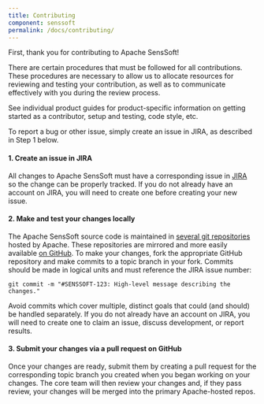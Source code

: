 ```yaml
---
title: Contributing
component: senssoft
permalink: /docs/contributing/
---
```


First, thank you for contributing to Apache SensSoft!

There are certain procedures that must be followed for all contributions. These procedures are necessary to allow us to allocate resources for reviewing and testing your contribution, as well as to communicate effectively with you during the review process.

See individual product guides for product-specific information on getting started as a contributor, setup and testing, code style, etc.

To report a bug or other issue, simply create an issue in JIRA, as described in Step 1 below.

#### 1. Create an issue in JIRA

   All changes to Apache SensSoft must have a corresponding issue in [JIRA](https://issues.apache.org/jira/browse/SENSSOFT) so the change can be properly tracked.  If you do not already have an account on JIRA, you will need to create one before creating your new issue.

#### 2. Make and test your changes locally

   The Apache SensSoft source code is maintained in [several git repositories](https://git-wip-us.apache.org/repos/asf?s=senssoft) hosted by Apache.  These repositories are mirrored and more easily available [on GitHub](https://github.com/apache?q=senssoft).  To make your changes, fork the appropriate GitHub repository and make commits to a topic branch in your fork.  Commits should be made in logical units and must reference the JIRA issue number:
   ```shell
   git commit -m "#SENSSOFT-123: High-level message describing the changes."
   ```
   Avoid commits which cover multiple, distinct goals that could (and should) be handled separately.  If you do not already have an account on JIRA, you will need to create one to claim an issue, discuss development, or report results.

#### 3. Submit your changes via a pull request on GitHub

   Once your changes are ready, submit them by creating a pull request for the corresponding topic branch you created when you began working on your changes.  The core team will then review your changes and, if they pass review, your changes will be merged into the primary Apache-hosted repos.
